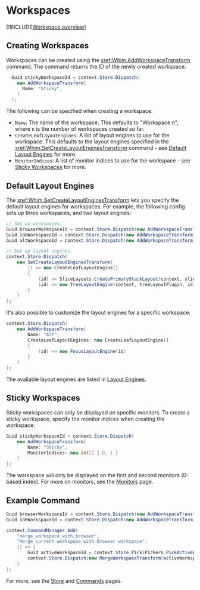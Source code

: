# Workspaces

[!INCLUDE[Workspace overview](../../_includes/core/workspace-overview.md)]

## Creating Workspaces

Workspaces can be created using the <xref:Whim.AddWorkspaceTransform> command. The command returns the ID of the newly created workspace.

```csharp
  Guid stickyWorkspaceId = context.Store.Dispatch(
    new AddWorkspaceTransform(
      Name: "Sticky",
    )
  );
```

The following can be specified when creating a workspace:

- `Name`: The name of the workspace. This defaults to "Workspace n", where `n` is the number of workspaces created so far.
- `CreateLeafLayoutEngines`: A list of layout engines to use for the workspace. This defaults to the layout engines specified in the <xref:Whim.SetCreateLayoutEnginesTransform> command - see [Default Layout Engines](#default-layout-engines) for more.
- `MonitorIndices`: A list of monitor indices to use for the workspace - see [Sticky Workspaces](#sticky-workspaces) for more.

## Default Layout Engines

The <xref:Whim.SetCreateLayoutEnginesTransform> lets you specify the default layout engines for workspaces. For example, the following config sets up three workspaces, and two layout engines:

```csharp
// Set up workspaces.
Guid browserWorkspaceId = context.Store.Dispatch(new AddWorkspaceTransform(Name: "Browser")).Value;
Guid ideWorkspaceId = context.Store.Dispatch(new AddWorkspaceTransform(Name: "IDE")).Value;
Guid altWorkspaceId = context.Store.Dispatch(new AddWorkspaceTransform(Name: "Alt")).Value;

// Set up layout engines.
context.Store.Dispatch(
    new SetCreateLayoutEnginesTransform(
        () => new CreateLeafLayoutEngine[]
        {
            (id) => SliceLayouts.CreatePrimaryStackLayout(context, sliceLayoutPlugin, id),
            (id) => new TreeLayoutEngine(context, treeLayoutPlugin, id)
        }
    )
);
```

It's also possible to customize the layout engines for a specific workspace:

```csharp
context.Store.Dispatch(
    new AddWorkspaceTransform(
        Name: "Alt",
        CreateLeafLayoutEngines: new CreateLeafLayoutEngine[]
        {
            (id) => new FocusLayoutEngine(id)
        }
    )
);
```

The available layout engines are listed in [Layout Engines](./layout-engines.md).

## Sticky Workspaces

Sticky workspaces can only be displayed on specific monitors. To create a sticky workspace, specify the monitor indices when creating the workspace:

```csharp
Guid stickyWorkspaceId = context.Store.Dispatch(
    new AddWorkspaceTransform(
        Name: "Sticky",
        MonitorIndices: new int[] { 0, 1 }
    )
);
```

The workspace will only be displayed on the first and second monitors (0-based index). For more on monitors, see the [Monitors](./monitors.md) page.

## Example Command

```csharp
Guid browserWorkspaceId = context.Store.Dispatch(new AddWorkspaceTransform(Name: "Browser")).Value;
Guid ideWorkspaceId = context.Store.Dispatch(new AddWorkspaceTransform(Name: "IDE")).Value;

context.CommandManager.Add(
    "merge_workspace_with_browser",
    "Merge current workspace with Browser workspace",
    () => {
        Guid activeWorkspaceId = context.Store.Pick(Pickers.PickActiveWorkspaceId());
        context.Store.Dispatch(new MergeWorkspaceTransform(activeWorkspaceId, browserWorkspaceId));
    }
);
```

For more, see the [Store](./store.md) and [Commands](../../configure/core/commands.md) pages.
